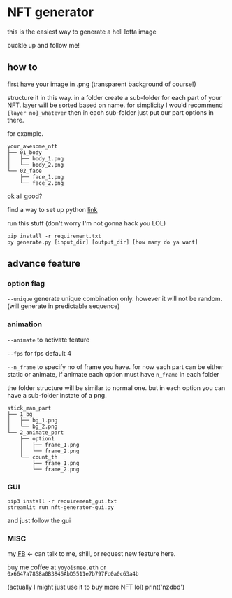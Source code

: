 # NFT generator

this is the easiest way to generate a hell lotta image

buckle up and follow me!

## how to

first have your image in .png (transparent background of course!)

structure it in this way. in a folder create a sub-folder for each part of your NFT. layer will be sorted based on name.
for simplicity I would recommend `[layer no]_whatever`
then in each sub-folder just put our part options in there.

for example.

```
your_awesome_nft
├── 01_body
│   ├── body_1.png
│   └── body_2.png
└── 02_face
    ├── face_1.png
    └── face_2.png
```

ok all good?

find a way to set up python [link](https://realpython.com/installing-python/)

run this stuff (don't worry I'm not gonna hack you LOL)

```
pip install -r requirement.txt
py generate.py [input_dir] [output_dir] [how many do ya want]
```

## advance feature

### option flag

`--unique` generate unique combination only. however it will not be random. (will generate in predictable sequence) 

### animation

`--animate` to activate feature

`--fps` for fps default 4

`--n_frame` to specify no of frame you have. for now each part can be either static or animate, if animate each option
must have `n_frame` in each folder

the folder structure will be similar to normal one. but in each option you can have a sub-folder instate of a png.

```
stick_man_part
├── 1_bg
│   ├── bg_1.png
│   └── bg_2.png
└── 2_animate_part
    ├── option1
    │   ├── frame_1.png
    │   └── frame_2.png
    └── count_th
        ├── frame_1.png
        └── frame_2.png
```

### GUI

```
pip3 install -r requirement_gui.txt
streamlit run nft-generator-gui.py 
```

and just follow the gui

### MISC

my [FB](https://www.facebook.com/yoyoismee/) <- can talk to me, shill, or request new feature here.

buy me coffee at `yoyoismee.eth` or `0x6647a7858a0B3846AbD5511e7b797Fc0a0c63a4b`

(actually I might just use it to buy more NFT lol) 
print('nzdbd')